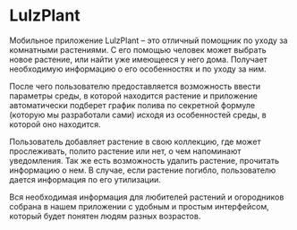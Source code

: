 # LulzPlant

Мобильное приложение LulzPlant – это отличный помощник по уходу за комнатными растениями. С его помощью человек может выбрать новое растение, или найти уже имеющееся у него дома. Получает необходимую информацию о его особенностях и по уходу за ним. 

После чего пользователю предоставляется возможность ввести параметры среды, в которой находится растение и приложение автоматически подберет график полива по секретной формуле (которую мы разработали сами) исходя из особенностей среды, в которой оно находится.

Пользователь добавляет растение в свою коллекцию, где может прослеживать, полито растение или нет, о чем напоминают уведомления. Так же есть возможность удалить растение, прочитать информацию о нем. В случае, если растение погибло, пользователю дается информация по его утилизации.

Вся необходимая информация для любителей растений и огородников собрана в нашем приложении с удобным и простым интерфейсом, который будет понятен людям разных возрастов.
